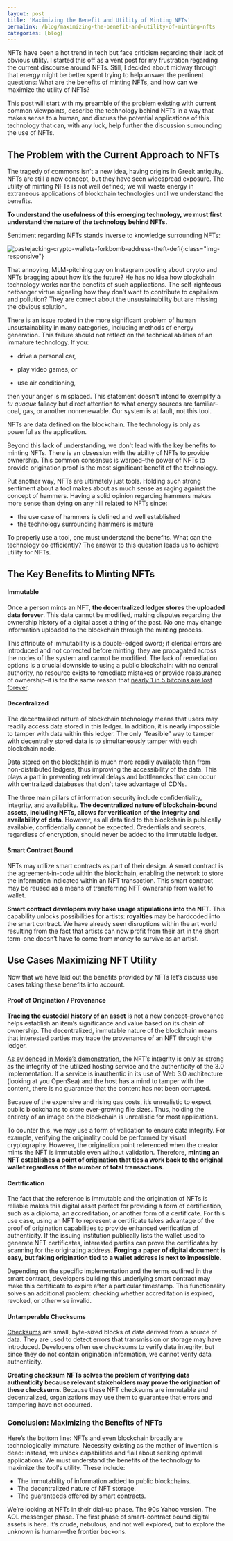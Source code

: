 ```yaml
---
layout: post
title: 'Maximizing the Benefit and Utility of Minting NFTs'
permalink: /blog/maximizing-the-benefit-and-utility-of-minting-nfts
categories: [blog]
---
```


NFTs have been a hot trend in tech but face criticism regarding their lack of obvious utility. I started this off as a vent post for my frustration regarding the current discourse around NFTs. Still, I decided about midway through that energy might be better spent trying to help answer the pertinent questions: What are the benefits of minting NFTs, and how can we maximize the utility of NFTs?

This post will start with my preamble of the problem existing with current common viewpoints, describe the technology behind NFTs in a way that makes sense to a human, and discuss the potential applications of this technology that can, with any luck, help further the discussion surrounding the use of NFTs. 


## The Problem with the Current Approach to NFTs

The tragedy of commons isn’t a new idea, having origins in Greek antiquity. NFTs are still a new concept, but they have seen widespread exposure. The utility of minting NFTs is not well defined; we will waste energy in extraneous applications of blockchain technologies until we understand the benefits. 

**To understand the usefulness of this emerging technology, we must first understand the nature of the technology behind NFTs.**

Sentiment regarding NFTs stands inverse to knowledge surrounding NFTs: 

![pastejacking-crypto-wallets-forkbomb-address-theft-defi](../../../../../assets/image/maximizing-nft-utility-chart-knowledge-forkbomb.png){:class="img-responsive"}

That annoying, MLM-pitching guy on Instagram posting about crypto and NFTs bragging about how it’s the future? He has no idea how blockchain technology works nor the benefits of such applications. The self-righteous netbanger virtue signaling how they don’t want to contribute to capitalism and pollution? They are correct about the unsustainability but are missing the obvious solution.

There is an issue rooted in the more significant problem of human unsustainability in many categories, including methods of energy generation. This failure should not reflect on the technical abilities of an immature technology. If you:

- drive a personal car, 

- play video games, or 

- use air conditioning, 

then your anger is misplaced. This statement doesn't intend to exemplify a _tu quoque_ fallacy but direct attention to what energy sources are familiar–coal, gas, or another nonrenewable. Our system is at fault, not this tool. 

NFTs are data defined on the blockchain. The technology is only as powerful as the application.

Beyond this lack of understanding, we don't lead with the key benefits to minting NFTs. There is an obsession with the ability of NFTs to provide ownership. This common consensus is warped–the power of NFTs to provide origination proof is the most significant benefit of the technology.

Put another way, NFTs are ultimately just tools. Holding such strong sentiment about a tool makes about as much sense as raging against the concept of hammers. Having a solid opinion regarding hammers makes more sense than dying on any hill related to NFTs since:



* the use case of hammers is defined and well established
* the technology surrounding hammers is mature

To properly use a tool, one must understand the benefits. What can the technology do efficiently? The answer to this question leads us to achieve utility for NFTs.


## The Key Benefits to Minting NFTs


#### Immutable 

Once a person mints an NFT, **the decentralized ledger stores the uploaded data forever**. This data cannot be modified, making disputes regarding the ownership history of a digital asset a thing of the past. No one may change information uploaded to the blockchain through the minting process.

This attribute of immutability is a double-edged sword; if clerical errors are introduced and not corrected before minting, they are propagated across the nodes of the system and cannot be modified. The lack of remediation options is a crucial downside to using a public blockchain: with no central authority, no resource exists to remediate mistakes or provide reassurance of ownership–it is for the same reason that [nearly 1 in 5 bitcoins are lost forever](https://www.coindesk.com/tech/2021/12/08/bitcoins-lost-coins-are-worth-the-price/). 


#### Decentralized 

The decentralized nature of blockchain technology means that users may readily access data stored in this ledger. In addition, it is nearly impossible to tamper with data within this ledger. The only “feasible” way to tamper with decentrally stored data is to simultaneously tamper with each blockchain node.

Data stored on the blockchain is much more readily available than from non-distributed ledgers, thus improving the accessibility of the data. This plays a part in preventing retrieval delays and bottlenecks that can occur with centralized databases that don't take advantage of CDNs. 

The three main pillars of information security include confidentiality, integrity, and availability. **The decentralized nature of blockchain-bound assets, including NFTs, allows for verification of the integrity and availability of data**. However, as all data tied to the blockchain is publically available, confidentially cannot be expected. Credentials and secrets, regardless of encryption, should never be added to the immutable ledger.


#### Smart Contract Bound

NFTs may utilize smart contracts as part of their design. A smart contract is the agreement-in-code within the blockchain, enabling the network to store the information indicated within an NFT transaction. This smart contract may be reused as a means of transferring NFT ownership from wallet to wallet.

**Smart contract developers may bake usage stipulations into the NFT**. This capability unlocks possibilities for artists: **royalties** may be hardcoded into the smart contract. We have already seen disruptions within the art world resulting from the fact that artists can now profit from their art in the short term–one doesn’t have to come from money to survive as an artist.


## Use Cases Maximizing NFT Utility

Now that we have laid out the benefits provided by NFTs let’s discuss use cases taking these benefits into account.


#### Proof of Origination / Provenance

**Tracing the custodial history of an asset** is not a new concept–provenance helps establish an item’s significance and value based on its chain of ownership. The decentralized, immutable nature of the blockchain means that interested parties may trace the provenance of an NFT through the ledger.

[As evidenced in Moxie’s demonstration](https://moxie.org/2022/01/07/web3-first-impressions.html), the NFT’s integrity is only as strong as the integrity of the utilized hosting service and the authenticity of the 3.0 implementation. If a service is inauthentic in its use of Web 3.0 architecture (looking at you OpenSea) and the host has a mind to tamper with the content, there is no guarantee that the content has not been corrupted.

Because of the expensive and rising gas costs, it’s unrealistic to expect public blockchains to store ever-growing file sizes. Thus, holding the entirety of an image on the blockchain is unrealistic for most applications.

To counter this, we may use a form of validation to ensure data integrity. For example, verifying the originality could be performed by visual cryptography. However, the origination point referenced when the creator mints the NFT is immutable even without validation. Therefore, **minting an NFT establishes a point of origination that ties a work back to the original wallet regardless of the number of total transactions**.


#### Certification

The fact that the reference is immutable and the origination of NFTs is reliable makes this digital asset perfect for providing a form of certification, such as a diploma, an accreditation, or another form of a certificate. For this use case, using an NFT to represent a certificate takes advantage of the proof of origination capabilities to provide enhanced verification of authenticity. If the issuing institution publically lists the wallet used to generate NFT certificates, interested parties can prove the certificates by scanning for the originating address. **Forging a paper of digital document is easy, but faking origination tied to a wallet address is next to impossible**. 

Depending on the specific implementation and the terms outlined in the smart contract, developers building this underlying smart contract may make this certificate to expire after a particular timestamp. This functionality solves an additional problem: checking whether accreditation is expired, revoked, or otherwise invalid.


#### Untamperable Checksums

[Checksums](https://en.wikipedia.org/wiki/Checksum#:~:text=A%20checksum%20is%20a%20small,upon%20to%20verify%20data%20authenticity.) are small, byte-sized blocks of data derived from a source of data. They are used to detect errors that transmission or storage may have introduced. Developers often use checksums to verify data integrity, but since they do not contain origination information, we cannot verify data authenticity.

**Creating checksum NFTs solves the problem of verifying data authenticity because relevant stakeholders may prove the origination of these checksums**. Because these NFT checksums are immutable and decentralized, organizations may use them to guarantee that errors and tampering have not occurred.


### Conclusion: Maximizing the Benefits of NFTs

Here’s the bottom line: NFTs and even blockchain broadly are technologically immature. Necessity existing as the mother of invention is dead: instead, we unlock capabilities and flail about seeking optimal applications. We must understand the benefits of the technology to maximize the tool's utility. These include:
- The immutability of information added to public blockchains.
- The decentralized nature of NFT storage.
- The guaranteeds offered by smart contracts.

We’re looking at NFTs in their dial-up phase. The 90s Yahoo version. The AOL messenger phase. The first phase of smart-contract bound digital assets is here. It’s crude, nebulous, and not well explored, but to explore the unknown is human—the frontier beckons. 